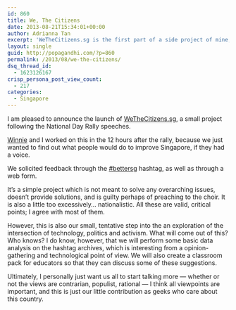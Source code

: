 ```yaml
---
id: 860
title: We, The Citizens
date: 2013-08-21T15:34:01+00:00
author: Adrianna Tan
excerpt: 'WeTheCitizens.sg is the first part of a side project of mine, which aims to combine technology and activism. '
layout: single
guid: http://popagandhi.com/?p=860
permalink: /2013/08/we-the-citizens/
dsq_thread_id:
  - 1623126167
crisp_persona_post_view_count:
  - 217
categories:
  - Singapore
---
```

I am pleased to announce the launch of [WeTheCitizens.sg](http://www.wethecitizens.sg), a small project following the National Day Rally speeches.

[Winnie](http://winnielim.com) and I worked on this in the 12 hours after the rally, because we just wanted to find out what people would do to improve Singapore, if they had a voice.

We solicited feedback through the [#bettersg](https://twitter.com/search?q=%23bettersg&src=typd) hashtag, as well as through a web form.

It&#8217;s a simple project which is not meant to solve any overarching issues, doesn&#8217;t provide solutions, and is guilty perhaps of preaching to the choir. It is also a little too excessively&#8230; nationalistic. All these are valid, critical points; I agree with most of them.

However, this is also our small, tentative step into the an exploration of the intersection of technology, politics and activism. What will come out of this? Who knows? I do know, however, that we will perform some basic data analysis on the hashtag archives, which is interesting from a opinion-gathering and technological point of view. We will also create a classroom pack for educators so that they can discuss some of these suggestions.

Ultimately, I personally just want us all to start talking more — whether or not the views are contrarian, populist, rational — I think all viewpoints are important, and this is just our little contribution as geeks who care about this country.
